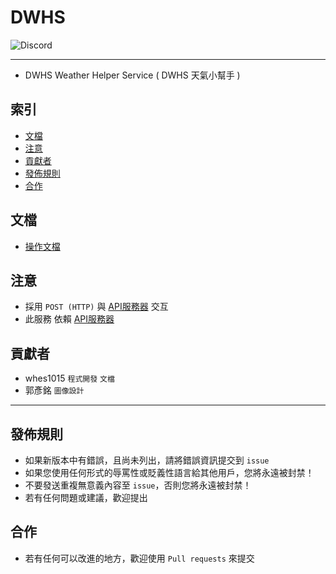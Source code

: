 # DWHS
<img alt="Discord" src="https://img.shields.io/discord/926545182407688273">

------

- DWHS Weather Helper Service ( DWHS 天氣小幫手 )

## 索引
- [文檔](#文檔)
- [注意](#注意)
- [貢獻者](#貢獻者)
- [發佈規則](#發佈規則)
- [合作](#合作)

## 文檔
- [操作文檔]()

## 注意
- 採用 `POST (HTTP)` 與 [API服務器](https://github.com/ExpTechTW/API) 交互
- 此服務 依賴 [API服務器](https://github.com/ExpTechTW/API)

## 貢獻者
- whes1015 `程式開發` `文檔`
- 郭彥銘 `圖像設計`

------

## 發佈規則
- 如果新版本中有錯誤，且尚未列出，請將錯誤資訊提交到 ```issue```
- 如果您使用任何形式的辱罵性或貶義性語言給其他用戶，您將永遠被封禁！
- 不要發送重複無意義內容至 ```issue```，否則您將永遠被封禁！
- 若有任何問題或建議，歡迎提出

## 合作
- 若有任何可以改進的地方，歡迎使用 ```Pull requests``` 來提交
